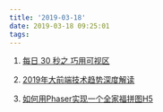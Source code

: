 ```yaml
---
title: '2019-03-18'
date: 2019-03-18 09:25:01
tags:
---
```


1. [每日 30 秒之 巧用可视区](https://juejin.im/post/5c8bd4f5e51d456c95409bd8)

2. [2019年大前端技术趋势深度解读](https://mp.weixin.qq.com/s/WWqsd-SnILUWbiKEnSArDQ、)

3. [如何用Phaser实现一个全家福拼图H5](https://juejin.im/post/5c8ce89d6fb9a04a073146da)